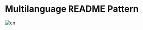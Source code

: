 # Multilanguage README Pattern
[![en](https://img.shields.io/badge/lang-en-red.svg)](https://github.com/RoboticsBrno/.github/blob/main/profile/README.md)